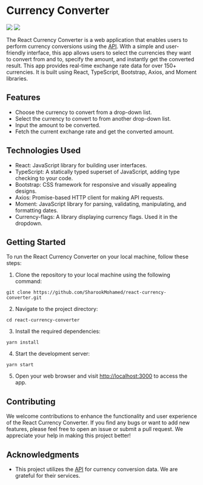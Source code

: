 # Currency Converter

![](https://github.com/simranlotey/react-currency-converter/blob/master/src/components/Images/demo-1.png)
![](https://github.com/simranlotey/react-currency-converter/blob/master/src/components/Images/demo-2.png)

The React Currency Converter is a web application that enables users to perform currency conversions using the [API](https://www.exchangerate-api.com/). With a simple and user-friendly interface, this app allows users to select the currencies they want to convert from and to, specify the amount, and instantly get the converted result. This app provides real-time exchange rate data for over 150+ currencies. It is built using React, TypeScript, Bootstrap, Axios, and Moment libraries.

## Features

- Choose the currency to convert from a drop-down list.
- Select the currency to convert to from another drop-down list.
- Input the amount to be converted.
- Fetch the current exchange rate and get the converted amount.

## Technologies Used

- React: JavaScript library for building user interfaces.
- TypeScript: A statically typed superset of JavaScript, adding type checking to your code.
- Bootstrap: CSS framework for responsive and visually appealing designs.
- Axios: Promise-based HTTP client for making API requests.
- Moment: JavaScript library for parsing, validating, manipulating, and formatting dates.
- Currency-flags: A library displaying currency flags. Used it in the dropdown.

## Getting Started

To run the React Currency Converter on your local machine, follow these steps:

1. Clone the repository to your local machine using the following command:

```
git clone https://github.com/SharookMohamed/react-currency-converter.git
```

2. Navigate to the project directory:

```
cd react-currency-converter
```

3. Install the required dependencies:

```
yarn install
```

4. Start the development server:

```
yarn start
```

5. Open your web browser and visit [http://localhost:3000](http://localhost:3000) to access the app.

## Contributing

We welcome contributions to enhance the functionality and user experience of the React Currency Converter. If you find any bugs or want to add new features, please feel free to open an issue or submit a pull request. We appreciate your help in making this project better!

## Acknowledgments

- This project utilizes the [API](https://www.exchangerate-api.com/) for currency conversion data. We are grateful for their services.
